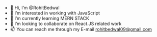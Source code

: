 - 👋 Hi, I’m @RohitBedwal
- 👀 I’m interested in working with JavaScript
- 🌱 I’m currently learning MERN STACK  
- 💞️ I’m looking to collaborate on React.JS related work
- 📫 You can reach me through my E-mail rohitbedwal09@gmail.com
<!---
RohitBedwal/RohitBedwal is a ✨ special ✨ repository because its `README.md` (this file) appears on your GitHub profile.
You can click the Preview link to take a look at your changes.
--->
